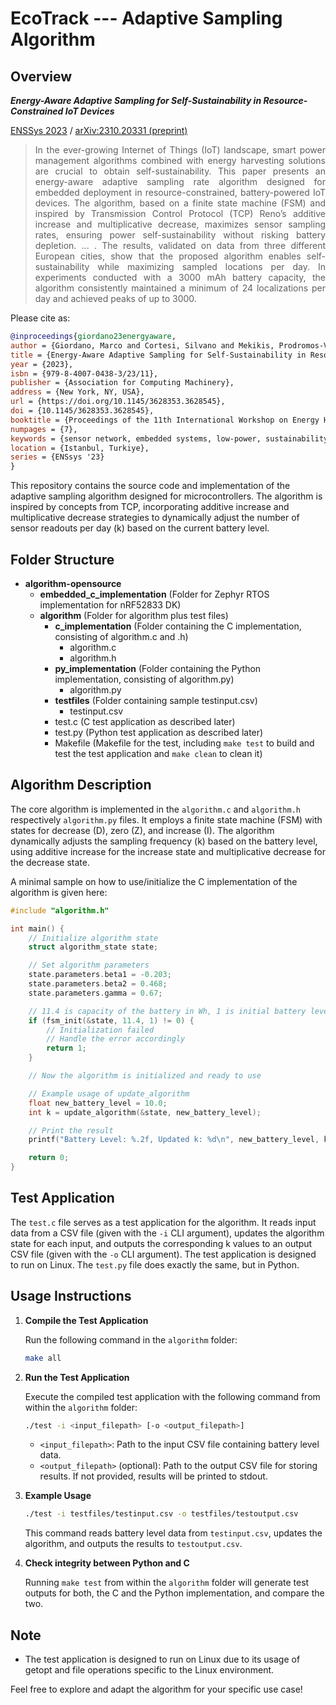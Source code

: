 # EcoTrack --- Adaptive Sampling Algorithm

## Overview

***Energy-Aware Adaptive Sampling for Self-Sustainability in Resource-Constrained IoT Devices***

[ENSSys 2023](https://doi.org/10.1145/3628353.3628545) / [arXiv:2310.20331 (preprint)](https://doi.org/10.48550/arXiv.2310.20331)

> <div align="justify">In the ever-growing Internet of Things (IoT) landscape, smart power management algorithms combined with energy harvesting solutions are crucial to obtain self-sustainability. This paper presents an energy-aware adaptive sampling rate algorithm designed for embedded deployment in resource-constrained, battery-powered IoT devices. The algorithm, based on a finite state machine (FSM) and inspired by Transmission Control Protocol (TCP) Reno’s additive increase and multiplicative decrease, maximizes sensor sampling rates, ensuring power self-sustainability without risking battery depletion. ... . The results, validated on data from three different European cities, show that the proposed algorithm enables self-sustainability while maximizing sampled locations per day. In experiments conducted with a 3000 mAh battery capacity, the algorithm consistently maintained a minimum of 24 localizations per day and achieved peaks of up to 3000.</div>

Please cite as:

```bibtex
@inproceedings{giordano23energyaware,
author = {Giordano, Marco and Cortesi, Silvano and Mekikis, Prodromos-Vasileios and Crabolu, Michele and Bellusci, Giovanni and Magno, Michele},
title = {Energy-Aware Adaptive Sampling for Self-Sustainability in Resource-Constrained IoT Devices},
year = {2023},
isbn = {979-8-4007-0438-3/23/11},
publisher = {Association for Computing Machinery},
address = {New York, NY, USA},
url = {https://doi.org/10.1145/3628353.3628545},
doi = {10.1145/3628353.3628545},
booktitle = {Proceedings of the 11th International Workshop on Energy Harvesting and Energy-Neutral Sensing Systems},
numpages = {7},
keywords = {sensor network, embedded systems, low-power, sustainability,energy harvesting, adaptive sampling rate, GNSS, LTE, tracking, bluetooth low energy},
location = {Istanbul, Turkiye},
series = {ENSsys '23}
}
```

This repository contains the source code and implementation of the adaptive sampling algorithm designed for microcontrollers. The algorithm is inspired by concepts from TCP, incorporating additive increase and multiplicative decrease strategies to dynamically adjust the number of sensor readouts per day (k) based on the current battery level.

## Folder Structure

- **algorithm-opensource**
  - **embedded_c_implementation** (Folder for Zephyr RTOS implementation for nRF52833 DK)
  - **algorithm** (Folder for algorithm plus test files)
    - **c_implementation** (Folder containing the C implementation, consisting of algorithm.c and .h)
      - algorithm.c
      - algorithm.h
    - **py_implementation** (Folder containing the Python implementation, consisting of algorithm.py)
      - algorithm.py
    - **testfiles** (Folder containing sample testinput.csv)
      - testinput.csv
    - test.c (C test application as described later)
    - test.py (Python test application as described later)
    - Makefile (Makefile for the test, including `make test` to build and test the test application and `make clean` to clean it)

## Algorithm Description

The core algorithm is implemented in the `algorithm.c` and `algorithm.h` respectively `algorithm.py` files. It employs a finite state machine (FSM) with states for decrease (D), zero (Z), and increase (I). The algorithm dynamically adjusts the sampling frequency (k) based on the battery level, using additive increase for the increase state and multiplicative decrease for the decrease state.

A minimal sample on how to use/initialize the C implementation of the algorithm is given here:

```c
#include "algorithm.h"

int main() {
    // Initialize algorithm state
    struct algorithm_state state;

    // Set algorithm parameters
    state.parameters.beta1 = -0.203;
    state.parameters.beta2 = 0.468;
    state.parameters.gamma = 0.67;

    // 11.4 is capacity of the battery in Wh, 1 is initial battery level (in interval [0.1])
    if (fsm_init(&state, 11.4, 1) != 0) {
        // Initialization failed
        // Handle the error accordingly
        return 1;
    }

    // Now the algorithm is initialized and ready to use

    // Example usage of update_algorithm
    float new_battery_level = 10.0;
    int k = update_algorithm(&state, new_battery_level);

    // Print the result
    printf("Battery Level: %.2f, Updated k: %d\n", new_battery_level, k);

    return 0;
}
```

## Test Application

The `test.c` file serves as a test application for the algorithm. It reads input data from a CSV file (given with the `-i` CLI argument), updates the algorithm state for each input, and outputs the corresponding k values to an output CSV file (given with the `-o` CLI argument). The test application is designed to run on Linux.
The `test.py` file does exactly the same, but in Python.

## Usage Instructions

1. **Compile the Test Application**

   Run the following command in the `algorithm` folder:

   ```bash
   make all
   ```

2. **Run the Test Application**

   Execute the compiled test application with the following command from within the `algorithm` folder:

   ```bash
   ./test -i <input_filepath> [-o <output_filepath>]
   ```

   - `<input_filepath>`: Path to the input CSV file containing battery level data.
   - `<output_filepath>` (optional): Path to the output CSV file for storing results. If not provided, results will be printed to stdout.

3. **Example Usage**

   ```bash
   ./test -i testfiles/testinput.csv -o testfiles/testoutput.csv
   ```

   This command reads battery level data from `testinput.csv`, updates the algorithm, and outputs the results to `testoutput.csv`.

4. **Check integrity between Python and C**

   Running `make test` from within the `algorithm` folder will generate test outputs for both, the C and the Python implementation, and compare the two.

## Note

- The test application is designed to run on Linux due to its usage of getopt and file operations specific to the Linux environment.

Feel free to explore and adapt the algorithm for your specific use case!
